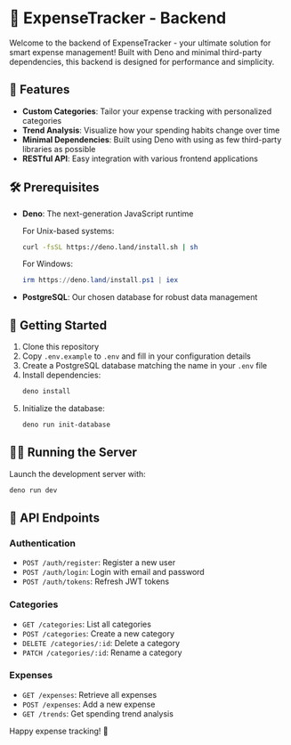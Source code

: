 # 💸 ExpenseTracker - Backend

Welcome to the backend of ExpenseTracker - your ultimate solution for smart expense management! Built with Deno and minimal third-party dependencies, this backend is designed for performance and simplicity.

## 🌟 Features

- **Custom Categories**: Tailor your expense tracking with personalized categories
- **Trend Analysis**: Visualize how your spending habits change over time
- **Minimal Dependencies**: Built using Deno with using as few third-party libraries as possible
- **RESTful API**: Easy integration with various frontend applications

## 🛠 Prerequisites

- **Deno**: The next-generation JavaScript runtime
  
  For Unix-based systems:
  ```sh
  curl -fsSL https://deno.land/install.sh | sh
  ```
  For Windows:
  ```powershell
  irm https://deno.land/install.ps1 | iex 
  ```

- **PostgreSQL**: Our chosen database for robust data management

## 🚀 Getting Started

1. Clone this repository
2. Copy `.env.example` to `.env` and fill in your configuration details
3. Create a PostgreSQL database matching the name in your `.env` file
4. Install dependencies:
   ```bash
   deno install
   ```
5. Initialize the database:
   ```bash
   deno run init-database
   ```

## 🏃‍♂️ Running the Server

Launch the development server with:
```bash
deno run dev
```

## 🔗 API Endpoints

### Authentication
- `POST /auth/register`: Register a new user
- `POST /auth/login`: Login with email and password
- `POST /auth/tokens`: Refresh JWT tokens

### Categories
- `GET /categories`: List all categories
- `POST /categories`: Create a new category
- `DELETE /categories/:id`: Delete a category
- `PATCH /categories/:id`: Rename a category

### Expenses
- `GET /expenses`: Retrieve all expenses
- `POST /expenses`: Add a new expense
- `GET /trends`: Get spending trend analysis

Happy expense tracking! 🎉
